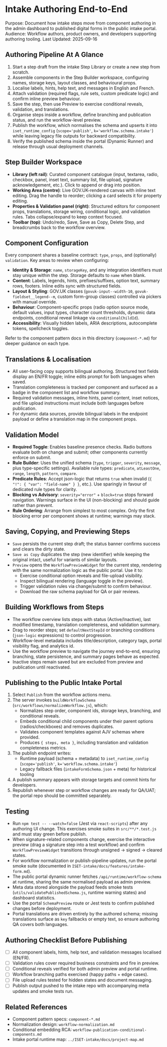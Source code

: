 # Intake Authoring End-to-End

Purpose: Document how intake steps move from component authoring in the admin dashboard to published digital forms in the public intake portal.
Audience: Workflow authors, product owners, and developers supporting authoring tooling.
Last Updated: 2025-09-16

## Authoring Pipeline At A Glance
1. Start a step draft from the intake Step Library or create a new step from scratch.
2. Assemble components in the Step Builder workspace, configuring names, storage keys, layout classes, and behavioural props.
3. Localise labels, hints, help text, and messages in English and French.
4. Attach validation (required flags, rule sets, custom predicate logic) and confirm inline preview behaviour.
5. Save the step, then use Preview to exercise conditional reveals, validation, and translations.
6. Organise steps inside a workflow, define branching and publication status, and run the workflow-level preview.
7. Publish the workflow, which normalises the schema and upserts it into `iset_runtime_config` (`scope='publish'`, `k='workflow.schema.intake'`) while leaving legacy file outputs for backward compatibility.
8. Verify the published schema inside the portal (Dynamic Runner) and release through usual deployment channels.

## Step Builder Workspace
- **Library (left rail)**: Curated component catalogue (input, textarea, radio, checkbox, panel, inset text, summary list, file upload, signature acknowledgement, etc.). Click to append or drag into position.
- **Working Area (centre)**: Live GOV.UK-rendered canvas with inline text editing. Drag the handle to reorder; clicking a card selects it for property editing.
- **Properties & Validation panel (right)**: Structured editors for component props, translations, storage wiring, conditional logic, and validation rules. Tabs collapse/expand to keep context focused.
- **Toolbar (top)**: Undo/redo, Save, Save as Copy, Delete Step, and breadcrumbs back to the workflow overview.

## Component Configuration
Every component shares a baseline contract: `type`, `props`, and (optionally) `validation`. Key areas to review when configuring:
- **Identity & Storage**: `name`, `storageKey`, and any integration identifiers must stay unique within the step. Storage defaults to `name` when blank.
- **Content**: Labels, legends, hints, prefixes/suffixes, option text, summary rows, footers. Inline edits sync with structured fields.
- **Layout & Styling**: GOV.UK classes (`govuk-input--width-10`, `govuk-fieldset__legend--m`, custom form-group classes) controlled via pickers with manual override.
- **Behaviour**: Component-specific props (radio option source mode, default values, input types, character count thresholds, dynamic data endpoints, conditional reveal linkage via `conditionalChildId`).
- **Accessibility**: Visually hidden labels, ARIA descriptions, autocomplete tokens, spellcheck toggles.

Refer to the component pattern docs in this directory (`component-*.md`) for deeper guidance on each type.

## Translations & Localisation
- All user-facing copy supports bilingual authoring. Structured text fields display an EN/FR toggle; inline edits prompt for both languages when saved.
- Translation completeness is tracked per component and surfaced as a badge in the component list and workflow summary.
- Required validation messages, inline hints, panel content, inset notices, and file upload instructions must include both languages before publication.
- For dynamic data sources, provide bilingual labels in the endpoint payload or define a translation map in the component props.

## Validation Model
- **Required Toggle**: Enables baseline presence checks. Radio buttons evaluate both on change and submit; other components currently enforce on submit.
- **Rule Builder**: Uses the unified schema (`type`, `trigger`, `severity`, `message`, plus type-specific settings). Available rule types: `predicate`, `atLeastOne`, `range`, `length`, `pattern`, `compare`.
- **Predicate Rules**: Accept json-logic that returns `true` when invalid (`{ "!": { "var": "field-name" } }`, etc.). Use sparingly in favour of dedicated rule types for clarity.
- **Blocking vs Advisory**: `severity="error"` + `block=true` stops forward navigation. Warnings surface in the UI (non-blocking) and should guide rather than prevent.
- **Rule Ordering**: Arrange from simplest to most complex. Only the first blocking error per component shows at runtime; warnings may stack.

## Saving, Copying, and Previewing Steps
- `Save` persists the current step draft; the status banner confirms success and clears the dirty state.
- `Save as Copy` duplicates the step (new identifier) while keeping the original intact, useful for variants of similar layouts.
- `Preview` opens the `WorkflowPreviewWidget` for the current step, rendering with the same normalization logic as the public portal. Use it to:
  - Exercise conditional option reveals and file-upload visibility.
  - Inspect bilingual rendering (language toggle in the preview).
  - Trigger validation rules via change/submit to confirm behaviour.
  - Download the raw schema payload for QA or pair reviews.

## Building Workflows from Steps
- The workflow overview lists steps with status (Active/Inactive), last modified timestamp, translation completeness, and validation summary.
- Drag to reorder steps; set `defaultNextStepId` or branching conditions (`json-logic` expressions) to control progression.
- Workflow-level metadata includes title/description, category tags, portal visibility flag, and analytics id.
- Use the workflow preview to navigate the journey end-to-end, ensuring branching, state persistence, and summary pages behave as expected.
- Inactive steps remain saved but are excluded from preview and publication until reactivated.

## Publishing to the Public Intake Portal
1. Select `Publish` from the workflow actions menu.
2. The server invokes `buildWorkflowSchema` (`src/workflows/normalizeWorkflow.js`), which:
   - Normalizes step order, component ids, storage keys, branching, and conditional reveals.
   - Embeds conditional child components under their parent options (radios/checkboxes) and removes duplicates.
   - Validates component templates against AJV schemas where provided.
   - Produces `{ steps, meta }`, including translation and validation completeness metrics.
3. The publish endpoint writes:
   - Runtime payload (schema + metadata) to `iset_runtime_config` (`scope='publish'`, `k='workflow.schema.intake'`)
   - Legacy fallback files (`intakeFormSchema.json` + meta) for historical tooling
4. A publish summary appears with storage targets and commit hints for developers.
5. Republish whenever step or workflow changes are ready for QA/UAT; the portal repo should be committed separately.

## Testing
- Run `npm test -- --watch=false` (Jest via `react-scripts`) after any authoring UI change. This exercises smoke suites in `src/**/*.test.js` and must stay green before publish.
- When signature-related components change, exercise the interactive preview (drag a signature step into a test workflow) and confirm `WorkflowPreviewWidget` transitions through unsigned -> signed -> cleared states.
- For workflow normalization or publish-pipeline updates, run the portal smoke suite (documented in `ISET-intake/docs/features/intake-form.md`).
- The public portal dynamic runner fetches `/api/runtime/workflow-schema` at runtime, sharing the same normalised payload as admin preview.
- Meta data stored alongside the payload feeds smoke tests (`utils/validatePublishedSchema.js`, runtime warning states) and dashboard statistics.
- Use the portal `SchemaPreview` route or Jest tests to confirm published changes before deployment.
- Portal translations are driven entirely by the authored schema; missing translations surface as `key` fallbacks or empty text, so ensure authoring QA covers both languages.

## Authoring Checklist Before Publishing
- [ ] All component labels, hints, help text, and validation messages localised (EN/FR).
- [ ] Validation rules cover required business constraints and fire in preview.
- [ ] Conditional reveals verified for both admin preview and portal runtime.
- [ ] Workflow branching paths exercised (happy paths + edge cases).
- [ ] File upload rules tested for hidden states and document messaging.
- [ ] Publish output pushed to the intake repo with accompanying meta updates and smoke tests run.

## Related References
- Component pattern specs: `component-*.md`
- Normalization design: `workflow-normalization.md`
- Conditional embedding RCA: `workflow-publication-conditional-components.md`
- Intake portal runtime map: `../ISET-intake/docs/project-map.md`
